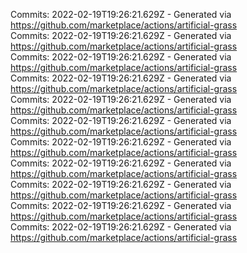 Commits: 2022-02-19T19:26:21.629Z - Generated via https://github.com/marketplace/actions/artificial-grass
<br>
Commits: 2022-02-19T19:26:21.629Z - Generated via https://github.com/marketplace/actions/artificial-grass
<br>
Commits: 2022-02-19T19:26:21.629Z - Generated via https://github.com/marketplace/actions/artificial-grass
<br>
Commits: 2022-02-19T19:26:21.629Z - Generated via https://github.com/marketplace/actions/artificial-grass
<br>
Commits: 2022-02-19T19:26:21.629Z - Generated via https://github.com/marketplace/actions/artificial-grass
<br>
Commits: 2022-02-19T19:26:21.629Z - Generated via https://github.com/marketplace/actions/artificial-grass
<br>
Commits: 2022-02-19T19:26:21.629Z - Generated via https://github.com/marketplace/actions/artificial-grass
<br>
Commits: 2022-02-19T19:26:21.629Z - Generated via https://github.com/marketplace/actions/artificial-grass
<br>
Commits: 2022-02-19T19:26:21.629Z - Generated via https://github.com/marketplace/actions/artificial-grass
<br>
Commits: 2022-02-19T19:26:21.629Z - Generated via https://github.com/marketplace/actions/artificial-grass
<br>
Commits: 2022-02-19T19:26:21.629Z - Generated via https://github.com/marketplace/actions/artificial-grass
<br>
